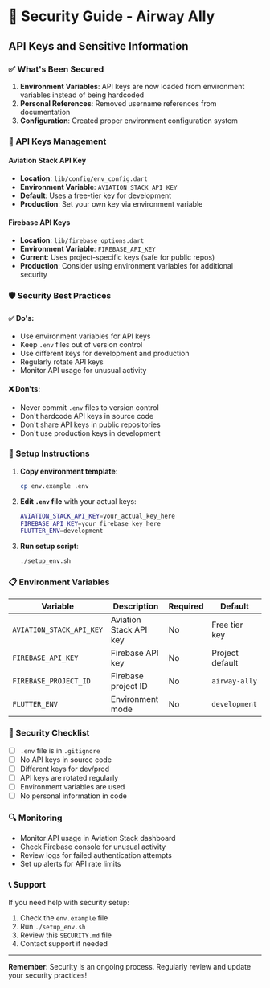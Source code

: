 # 🔐 Security Guide - Airway Ally

## API Keys and Sensitive Information

### ✅ What's Been Secured

1. **Environment Variables**: API keys are now loaded from environment variables instead of being hardcoded
2. **Personal References**: Removed username references from documentation
3. **Configuration**: Created proper environment configuration system

### 🔑 API Keys Management

#### Aviation Stack API Key
- **Location**: `lib/config/env_config.dart`
- **Environment Variable**: `AVIATION_STACK_API_KEY`
- **Default**: Uses a free-tier key for development
- **Production**: Set your own key via environment variable

#### Firebase API Keys
- **Location**: `lib/firebase_options.dart`
- **Environment Variable**: `FIREBASE_API_KEY`
- **Current**: Uses project-specific keys (safe for public repos)
- **Production**: Consider using environment variables for additional security

### 🛡️ Security Best Practices

#### ✅ Do's:
- Use environment variables for API keys
- Keep `.env` files out of version control
- Use different keys for development and production
- Regularly rotate API keys
- Monitor API usage for unusual activity

#### ❌ Don'ts:
- Never commit `.env` files to version control
- Don't hardcode API keys in source code
- Don't share API keys in public repositories
- Don't use production keys in development

### 🔧 Setup Instructions

1. **Copy environment template**:
   ```bash
   cp env.example .env
   ```

2. **Edit `.env` file** with your actual keys:
   ```bash
   AVIATION_STACK_API_KEY=your_actual_key_here
   FIREBASE_API_KEY=your_firebase_key_here
   FLUTTER_ENV=development
   ```

3. **Run setup script**:
   ```bash
   ./setup_env.sh
   ```

### 📋 Environment Variables

| Variable | Description | Required | Default |
|----------|-------------|----------|---------|
| `AVIATION_STACK_API_KEY` | Aviation Stack API key | No | Free tier key |
| `FIREBASE_API_KEY` | Firebase API key | No | Project default |
| `FIREBASE_PROJECT_ID` | Firebase project ID | No | `airway-ally` |
| `FLUTTER_ENV` | Environment mode | No | `development` |

### 🚨 Security Checklist

- [ ] `.env` file is in `.gitignore`
- [ ] No API keys in source code
- [ ] Different keys for dev/prod
- [ ] API keys are rotated regularly
- [ ] Environment variables are used
- [ ] No personal information in code

### 🔍 Monitoring

- Monitor API usage in Aviation Stack dashboard
- Check Firebase console for unusual activity
- Review logs for failed authentication attempts
- Set up alerts for API rate limits

### 📞 Support

If you need help with security setup:
1. Check the `env.example` file
2. Run `./setup_env.sh`
3. Review this `SECURITY.md` file
4. Contact support if needed

---

**Remember**: Security is an ongoing process. Regularly review and update your security practices! 